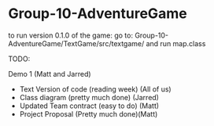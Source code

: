# Group-10-AdventureGame
to run version 0.1.0 of the game:
go to:
Group-10-AdventureGame/TextGame/src/textgame/
and run map.class




TODO:

Demo 1 (Matt and Jarred)
  - Text Version of code (reading week) (All of us)
  - Class diagram (pretty much done) (Jarred)
  - Updated Team contract (easy to do) (Matt)
  - Project Proposal (Pretty much done)(Matt)
  
